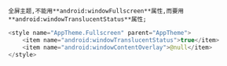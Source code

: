 	全屏主题,不能用**android:windowFullscreen**属性,而要用**android:windowTranslucentStatus**属性;

```java
<style name="AppTheme.Fullscreen" parent="AppTheme">
    <item name="android:windowTranslucentStatus">true</item>
    <item name="android:windowContentOverlay">@null</item>
</style>
```